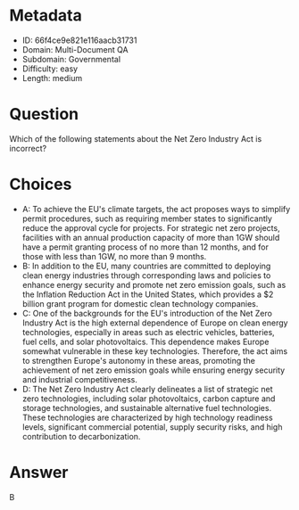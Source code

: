 # Metadata

- ID: 66f4ce9e821e116aacb31731
- Domain: Multi-Document QA
- Subdomain: Governmental
- Difficulty: easy
- Length: medium

# Question

Which of the following statements about the Net Zero Industry Act is incorrect?

# Choices

- A: To achieve the EU's climate targets, the act proposes ways to simplify permit procedures, such as requiring member states to significantly reduce the approval cycle for projects. For strategic net zero projects, facilities with an annual production capacity of more than 1GW should have a permit granting process of no more than 12 months, and for those with less than 1GW, no more than 9 months.
- B: In addition to the EU, many countries are committed to deploying clean energy industries through corresponding laws and policies to enhance energy security and promote net zero emission goals, such as the Inflation Reduction Act in the United States, which provides a $2 billion grant program for domestic clean technology companies.
- C: One of the backgrounds for the EU's introduction of the Net Zero Industry Act is the high external dependence of Europe on clean energy technologies, especially in areas such as electric vehicles, batteries, fuel cells, and solar photovoltaics. This dependence makes Europe somewhat vulnerable in these key technologies. Therefore, the act aims to strengthen Europe's autonomy in these areas, promoting the achievement of net zero emission goals while ensuring energy security and industrial competitiveness.
- D: The Net Zero Industry Act clearly delineates a list of strategic net zero technologies, including solar photovoltaics, carbon capture and storage technologies, and sustainable alternative fuel technologies. These technologies are characterized by high technology readiness levels, significant commercial potential, supply security risks, and high contribution to decarbonization.

# Answer

B
